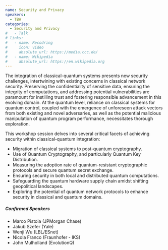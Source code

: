 ```yaml
---
name: Security and Privacy
speakers:
  - TBA
categories:
  - Security and Privacy
#   - Talk
# links:
#   - name: Recodring
#     icon: video
#     absolute_url: https://media.ccc.de/
#   - name: Wikipedia
#     absolute_url: https://en.wikipedia.org
---
```


The integration of classical-quantum systems presents new security challenges, intertwining with existing concerns in classical network security. Preserving the confidentiality of sensitive data, ensuring the integrity of computations, and addressing potential vulnerabilities are paramount for instilling trust and fostering responsible advancement in this evolving domain. At the quantum level, reliance on classical systems for quantum control, coupled with the emergence of unforeseen attack vectors from both existing and novel adversaries, as well as the potential malicious manipulation of quantum program performance, necessitates thorough exploration.

This workshop session delves into several critical facets of achieving security within classical-quantum integration:

- Migration of classical systems to post-quantum cryptography.
- Use of Quantum Cryptography, and particularly Quantum Key Distribution.
- Measuring the adoption rate of quantum-resistant cryptographic protocols and secure quantum secret exchange.
- Ensuring security in both local and distributed quantum computations.
- Safeguarding the quantum hardware supply chain amidst shifting geopolitical landscapes.
- Exploring the potential of quantum network protocols to enhance security in classical and quantum domains.


##### Confirmed Speakers

- Marco Pistoia (JPMorgan Chase)
- Jakub Szefer (Yale)
- Wenji Wu (LBL/ESnet)
- Nicola Franco (Fraunhofer - IKS)
- John Mulholland (EvolutionQ)